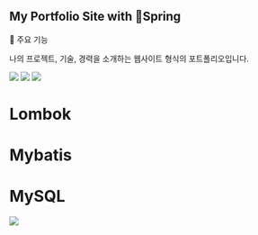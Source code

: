 ## My Portfolio Site with Spring

🌟 주요 기능


나의 프로젝트, 기술, 경력을 소개하는 웹사이트 형식의 포트폴리오입니다.

<img src="https://img.shields.io/badge/mysql-4479A1?style=for-the-badge&logo=mysql&logoColor=white">

<img src="https://img.shields.io/badge/spring-%236DB33F.svg?style=for-the-badge&logo=spring&logoColor=white">

<img src="https://img.shields.io/badge/Gradle-02303A.svg?style=for-the-badge&logo=Gradle&logoColor=white">

# Lombok

# Mybatis

# MySQL
<img src="https://img.shields.io/badge/mysql-4479A1?style=for-the-badge&logo=mysql&logoColor=white">


